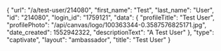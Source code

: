 {
    "url": "\/a\/test-user\/214080",
    "first_name": "Test",
    "last_name": "User",
    "id": "214080",
    "login_id": "1759121",
    "data": {
        "profileTitle": "Test User",
        "profilePhoto": "\/api\/canvas\/logo\/100363344-0.3587576825171.jpg",
        "date_created": 1552942322,
        "descriptionText": "A Test User"
    },
    "type": "captivate",
    "layout": "ambassador",
    "title": "Test User"
}